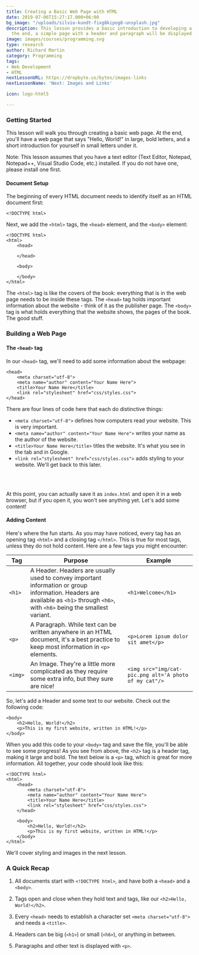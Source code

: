 ```yaml
---
title: Creating a Basic Web Page with HTML
date: 2019-07-06T15:27:17.000+06:00
bg_image: "/uploads/silvio-kundt-fixg8kipog8-unsplash.jpg"
description: This lesson provides a basic introduction to developing a web page. At
  the end, a simple page with a header and paragraph will be displayed.
image: images/courses/programming.svg
type: research
author: Richard Martin
category: Programming
tags:
- Web Development
- HTML
nextLessonURL: https://dropbyte.us/bytes/images-links
nextLessonName: 'Next: Images and Links'

icon: logo-html5

---
```

### Getting Started

This lesson will walk you through creating a basic web page. At the end, you'll have a web page that says "Hello, World!" in large, bold letters, and a short introduction for yourself in small letters under it. 

Note: This lesson assumes that you have a text editor (Text Editor, Notepad, Notepad++, Visual Studio Code, etc.) installed. If you do not have one, please install one first.

#### Document Setup

The beginning of every HTML document needs to identify itself as an HTML document first:
```
<!DOCTYPE html>
```

Next, we add the `<html>` tags, the `<head>` element, and the `<body>` element:
```
<!DOCTYPE html>
<html>
    <head>

    </head>

    <body>

    </body>
</html>
```

The `<html>` tag is like the covers of the book: everything that is in the web page needs to be inside these tags. 
The `<head>` tag holds important information about the website - think of it as the publisher page. 
The `<body>` tag is what holds everything that the website shows, the pages of the book. The good stuff.

### Building a Web Page

#### The `<head>` tag
In our `<head>` tag, we'll need to add some information about the webpage:
```
<head>
    <meta charset="utf-8">
    <meta name="author" content="Your Name Here">
    <title>Your Name Here</title>
    <link rel="stylesheet" href="css/styles.css">
</head>
```

There are four lines of code here that each do distinctive things:
* `<meta charset="utf-8">` defines how computers read your website. This is very important.
* `<meta name="author" content="Your Name Here">` writes your name as the author of the website.
* `<title>Your Name Here</title>` titles the website. It's what you see in the tab and in Google.
* `<link rel="stylesheet" href="css/styles.css">` adds styling to your website. We'll get back to this later.  

<br></br>

At this point, you can actually save it as `index.html` and open it in a web browser, but if you open it, you won't see anything yet. Let's add some content!

#### Adding Content
Here's where the fun starts. As you may have noticed, every tag has an opening tag `<html>` and a closing tag `</html>`. This is true for most tags, unless they do not hold content. Here are a few tags you might encounter:

| Tag 	| Purpose 	| Example 	|
|-	|-	|-	|
| `<h1>` 	| A Header. Headers are usually used to convey important information or group information. Headers are available as `<h1>` through `<h6>`, with `<h6>` being the smallest variant. 	| `<h1>Welcome</h1>` 	|
| `<p>` 	| A Paragraph. While text can be written anywhere in an HTML document, it's a best practice to keep most information in `<p>` elements. 	| `<p>Lorem ipsum dolor sit amet</p>` 	|
| `<img>` 	| An Image. They're a little more complicated as they require some extra info, but they sure are nice! 	| `<img src="img/cat-pic.png alt='A photo of my cat"/>` 	|

So, let's add a Header and some text to our website. Check out the following code:
```
<body>
    <h2>Hello, World!</h2>
    <p>This is my first website, written in HTML!</p>
</body>
```

When you add this code to your `<body>` tag and save the file, you'll be able to see some progress! As you see from above, the `<h2>` tag is a header tag, making it large and bold. The text below is a `<p>` tag, which is great for more information. All together, your code should look like this:
```
<!DOCTYPE html>
<html>
    <head>
        <meta charset="utf-8">
        <meta name="author" content="Your Name Here">
        <title>Your Name Here</title>
        <link rel="stylesheet" href="css/styles.css">
    </head>

    <body>
        <h2>Hello, World!</h2>
        <p>This is my first website, written in HTML!</p>
    </body>
</html>
```

We'll cover styling and images in the next lesson.

### A Quick Recap
1. All documents start with `<!DOCTYPE html>`, and have both a `<head>` and a `<body>`.

2. Tags open and close when they hold text and tags, like our `<h2>Hello, World!</h2>`.

3. Every `<head>` needs to establish a character set `<meta charset="utf-8">` and needs a `<title>`.

4. Headers can be big (`<h1>`) or small (`<h6>`), or anything in between.

5. Paragraphs and other text is displayed with `<p>`.